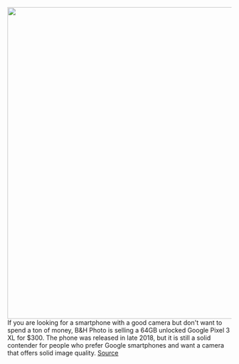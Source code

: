 <img src='https://cdn.vox-cdn.com/thumbor/mbSD98BDDPh0oWP8CG81NhJl5q8=/0x0:2040x1360/1200x1200/filters:focal(1020x680:1021x681)/cdn.vox-cdn.com/uploads/chorus_asset/file/13278377/jbareham_181010_2989_0019_2.jpg' width='700px' /><br/>
If you are looking for a smartphone with a good camera but don't want to spend a ton of money, B&H Photo is selling a 64GB unlocked Google Pixel 3 XL for $300. The phone was released in late 2018, but it is still a solid contender for people who prefer Google smartphones and want a camera that offers solid image quality.
<a href='https://www.theverge.com/2021/1/21/22242746/google-3-xl-64-gb-unlocked-b-h-photo-deal-sale'> Source <a/>